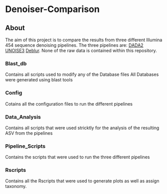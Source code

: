 # Denoiser-Comparison
## About
   The aim of this project is to compare the results from three different Illumina 454 sequence denoising pipelines.
   The three pipelines are:
       [DADA2](https://benjjneb.github.io/dada2/)
       [UNOISE3](https://www.drive5.com/usearch/manual/cmd_unoise3.html)
       [Deblur](https://github.com/biocore/deblur).
   None of the raw data is contained within this repository.
### Blast_db
Contains all scripts used to modify any of the Database files
All Databases were generated using blast tools
### Config
Cotains all the configuration files to run the different pipelines
### Data_Analysis
Contains all scripts that were used stricktly for the analysis of the resulting ASV from the pipelines
### Pipeline_Scripts
Contains the scripts that were used to run the three different pipelines
### Rscripts
Contains all the Rscripts that were used to generate plots as well as assign taxonomy.
